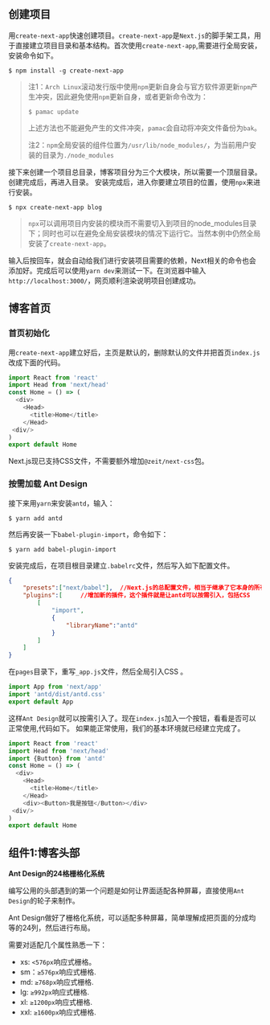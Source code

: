 ## 创建项目

用`create-next-app`快速创建项目。`create-next-app`是`Next.js`的脚手架工具，用于直接建立项目目录和基本结构。首次使用`create-next-app`,需要进行全局安装，安装命令如下。

```shell
$ npm install -g create-next-app
```

> 注1：`Arch Linux`滚动发行版中使用`npm`更新自身会与官方软件源更新`npm`产生冲突，因此避免使用`npm`更新自身，或者更新命令改为：
>
> ```shell
> $ pamac update
> ```
>
> 上述方法也不能避免产生的文件冲突，`pamac`会自动将冲突文件备份为`bak`。
>
> 注2：`npm`全局安装的组件位置为`/usr/lib/node_modules/`，为当前用户安装的目录为`./node_modules`

接下来创建一个项目总目录，博客项目分为三个大模块，所以需要一个顶层目录。 创建完成后，再进入目录。 安装完成后，进入你要建立项目的位置，使用`npx`来进行安装。

```shell
$ npx create-next-app blog
```

> `npx`可以调用项目内安装的模块而不需要切入到项目的node_modules目录下；同时也可以在避免全局安装模块的情况下运行它。当然本例中仍然全局安装了`create-next-app`。

输入后按回车，就会自动给我们进行安装项目需要的依赖，Next相关的命令也会添加好。完成后可以使用`yarn dev`来测试一下。在浏览器中输入`http://localhost:3000/`，网页顺利渲染说明项目创建成功。 

## 博客首页

### 首页初始化

用`create-next-app`建立好后，主页是默认的，删除默认的文件并把首页`index.js`改成下面的代码。

```js
import React from 'react'
import Head from 'next/head'
const Home = () => (
  <div>
    <Head>
      <title>Home</title>
    </Head>
 <div/>
)
export default Home
```

Next.js现已支持CSS文件，不需要额外增加`@zeit/next-css`包。

### 按需加载 Ant Design

接下来用`yarn`来安装`antd`，输入：

```shell
$ yarn add antd 
```

然后再安装一下`babel-plugin-import`，命令如下：

```shell
$ yarn add babel-plugin-import
```

安装完成后，在项目根目录建立`.babelrc`文件，然后写入如下配置文件。

```json
{
    "presets":["next/babel"],  //Next.js的总配置文件，相当于继承了它本身的所有配置
    "plugins":[     //增加新的插件，这个插件就是让antd可以按需引入，包括CSS
        [
            "import",
            {
                "libraryName":"antd"
            }
        ]
    ]
}
```

在`pages`目录下，重写`_app.js`文件，然后全局引入CSS 。

```js
import App from 'next/app'
import 'antd/dist/antd.css'
export default App
```

这样`Ant Design`就可以按需引入了。现在`index.js`加入一个按钮，看看是否可以正常使用,代码如下。 如果能正常使用，我们的基本环境就已经建立完成了。

```js
import React from 'react'
import Head from 'next/head'
import {Button} from 'antd'
const Home = () => (
  <div>
    <Head>
      <title>Home</title>
    </Head>
    <div><Button>我是按钮</Button></div>
 <div/>
)
export default Home
```

## 组件1:博客头部

**Ant Design的24格栅格化系统**

编写公用的头部遇到的第一个问题是如何让界面适配各种屏幕，直接使用`Ant Design`的轮子来制作。

Ant Design做好了栅格化系统，可以适配多种屏幕，简单理解成把页面的分成均等的24列，然后进行布局。

需要对适配几个属性熟悉一下：

- xs: `<576px`响应式栅格。
- sm：`≥576px`响应式栅格.
- md: `≥768px`响应式栅格.
- lg: `≥992px`响应式栅格.
- xl: `≥1200px`响应式栅格.
- xxl: `≥1600px`响应式栅格.
